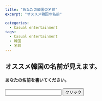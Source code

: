 ```yaml
---
title: "あなたの韓国の名前"
excerpt: "オススメ韓国の名前"

categories:
  - Casual entertainment
tags:
  - Casual entertainment
  - 韓国
  - 名前
---
```


## オススメ韓国の名前が見えます。
#### あなたの名前を書いてください。

<input type="text" id="input_text" name="input_text"/> 
<input type="submit" value="クリック" onClick="myFunction();"/> 

<script type="text/javascript">
    var apiUrl = 'https://jsonplaceholder.typicode.com/users/1/';
    fetch(apiUrl).then(response => {
      return response.json();
    }).then(data => {
      // Work with JSON data here
      document.getElementById('test_api').innerHTML = data.name
      
      console.log(data);
    }).catch(err => {
      // Do something for an error here
    });

function myFunction() {
    document.getElementById("demo").innerHTML = data.name
}
</script>
<span id="demo"></span>
